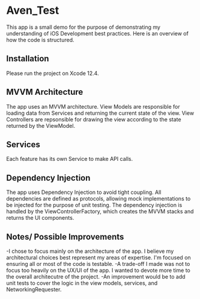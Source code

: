 # Aven_Test
This app is a small demo for the purpose of demonstrating my understanding of iOS Development best practices. Here is an overview of how the code is structured.

## Installation
Please run the project on Xcode 12.4.

## MVVM Architecture
The app uses an MVVM architecture. View Models are responsible for loading data from Services and returning the current state of the view. View Controllers are repsonsible for drawing the view according to the state returned by the ViewModel.

## Services
Each feature has its own Service to make API calls.

## Dependency Injection
The app uses Dependency Injection to avoid tight coupling. All dependencies are defined as protocols, allowing mock implementations to be injected for the purpose of unit testing. The dependency injection is handled by the ViewControllerFactory, which creates the MVVM stacks and returns the UI components.

## Notes/ Possible Improvements
-I chose to focus mainly on the architecture of the app. I believe my architectural choices best represent my areas of expertise. I'm focused on ensuring all or most of the code is testable.
-A trade-off I made was not to focus too heavily on the UX/UI of the app. I wanted to devote more time to the overall architecutre of the project.
-An improvement would be to add unit tests to cover the logic in the view models, services, and NetworkingRequester. 

